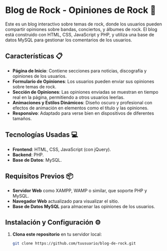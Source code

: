 # Blog de Rock - Opiniones de Rock 🎸

Este es un blog interactivo sobre temas de rock, donde los usuarios pueden compartir opiniones sobre bandas, conciertos, y álbumes de rock. El blog está construido con HTML, CSS, JavaScript y PHP, y utiliza una base de datos MySQL para gestionar los comentarios de los usuarios.

## Características 📋

- **Página de Inicio**: Contiene secciones para noticias, discografía y opiniones de los usuarios.
- **Formulario de Opiniones**: Los usuarios pueden enviar sus opiniones sobre temas de rock.
- **Sección de Opiniones**: Las opiniones enviadas se muestran en tiempo real en la página, permitiendo a otros usuarios leerlas.
- **Animaciones y Estilos Dinámicos**: Diseño oscuro y profesional con efectos de animación en elementos como el título y las opiniones.
- **Responsivo**: Adaptado para verse bien en dispositivos de diferentes tamaños.

## Tecnologías Usadas 💻

- **Frontend**: HTML, CSS, JavaScript (con jQuery).
- **Backend**: PHP.
- **Base de Datos**: MySQL.

## Requisitos Previos 📦

- **Servidor Web** como XAMPP, WAMP o similar, que soporte PHP y MySQL.
- **Navegador Web** actualizado para visualizar el sitio.
- **Base de Datos MySQL** para almacenar las opiniones de los usuarios.

## Instalación y Configuración ⚙️

1. **Clona este repositorio** en tu servidor local:
   ```bash
   git clone https://github.com/tuusuario/blog-de-rock.git
